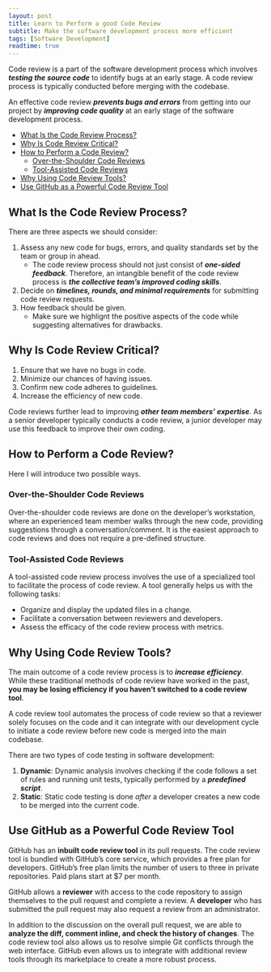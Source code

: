 ```yaml
---
layout: post
title: Learn to Perform a good Code Review
subtitle: Make the software development process more efficient
tags: [Software Development]
readtime: true
---
```


Code review is a part of the software development process which involves ***testing the source code*** to identify bugs at an early stage. A code review process is typically conducted before merging with the codebase.

An effective code review ***prevents bugs and errors*** from getting into our project by ***improving code quality*** at an early stage of the software development process.

- [What Is the Code Review Process?](#what-is-the-code-review-process)
- [Why Is Code Review Critical?](#why-is-code-review-critical)
- [How to Perform a Code Review?](#how-to-perform-a-code-review)
  - [Over-the-Shoulder Code Reviews](#over-the-shoulder-code-reviews)
  - [Tool-Assisted Code Reviews](#tool-assisted-code-reviews)
- [Why Using Code Review Tools?](#why-using-code-review-tools)
- [Use GitHub as a Powerful Code Review Tool](#use-github-as-a-powerful-code-review-tool)

## What Is the Code Review Process?

There are three aspects we should consider:

1. Assess any new code for bugs, errors, and quality standards set by the team or group in ahead.
   - The code review process should not just consist of ***one-sided feedback***. Therefore, an intangible benefit of the code review process is ***the collective team’s improved coding skills***.
2. Decide on ***timelines, rounds, and minimal requirements*** for submitting code review requests.
3. How feedback should be given.
    - Make sure we highlignt the positive aspects of the code while suggesting alternatives for drawbacks.

## Why Is Code Review Critical?

1. Ensure that we have no bugs in code.
2. Minimize our chances of having issues.
3. Confirm new code adheres to guidelines.
4. Increase the efficiency of new code.

Code reviews further lead to improving ***other team members’ expertise***. As a senior developer typically conducts a code review, a junior developer may use this feedback to improve their own coding.

## How to Perform a Code Review?

Here I will introduce two possible ways.

### Over-the-Shoulder Code Reviews

Over-the-shoulder code reviews are done on the developer’s workstation, where an experienced team member walks through the new code, providing suggestions through a conversation/comment. It is the easiest approach to code reviews and does not require a pre-defined structure.

### Tool-Assisted Code Reviews

A tool-assisted code review process involves the use of a specialized tool to facilitate the process of code review. A tool generally helps us with the following tasks:

- Organize and display the updated files in a change.
- Facilitate a conversation between reviewers and developers.
- Assess the efficacy of the code review process with metrics.

## Why Using Code Review Tools?

The main outcome of a code review process is to ***increase efficiency***. While these traditional methods of code review have worked in the past, **you may be losing efficiency if you haven’t switched to a code review tool**.

A code review tool automates the process of code review so that a reviewer solely focuses on the code and it can integrate with our development cycle to initiate a code review before new code is merged into the main codebase.

There are two types of code testing in software development:

1. **Dynamic**: Dynamic analysis involves checking if the code follows a set of rules and running unit tests, typically performed by a ***predefined script***.
2. **Static**: Static code testing is done *after* a developer creates a new code to be merged into the current code.

## Use GitHub as a Powerful Code Review Tool

GitHub has an **inbuilt code review tool** in its pull requests. The code review tool is bundled with GitHub’s core service, which provides a free plan for developers. GitHub’s free plan limits the number of users to three in private repositories. Paid plans start at $7 per month.

GitHub allows a **reviewer** with access to the code repository to assign themselves to the pull request and complete a review. A **developer** who has submitted the pull request may also request a review from an administrator.

In addition to the discussion on the overall pull request, we are able to **analyze the diff, comment inline, and check the history of changes**. The code review tool also allows us to resolve simple Git conflicts through the web interface. GitHub even allows us to integrate with additional review tools through its marketplace to create a more robust process.
